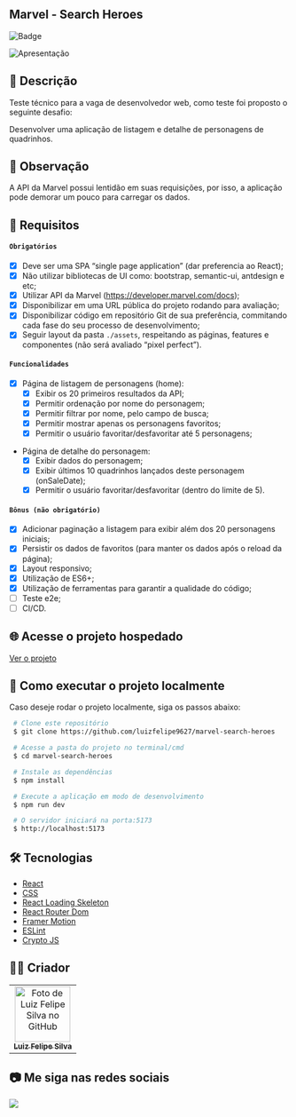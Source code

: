 ## Marvel - Search Heroes

![Badge](http://img.shields.io/static/v1?label=STATUS&message=CONCLUIDO&color=GREEN&style=for-the-badge)

<img src="https://github.com/luizfelipe9627/marvel-search-heroes/blob/main/src/assets/apresentacao.gif" alt="Apresentação">

## 📄 Descrição

Teste técnico para a vaga de desenvolvedor web, como teste foi proposto o seguinte desafio:

Desenvolver uma aplicação de listagem e detalhe de personagens de quadrinhos.

## 👀 Observação

A API da Marvel possui lentidão em suas requisições, por isso, a aplicação pode demorar um pouco para carregar os dados.

## 📑 Requisitos

#### `Obrigatórios`
- [x] Deve ser uma SPA “single page application” (dar preferencia ao React);
- [x] Não utilizar bibliotecas de UI como: bootstrap, semantic-ui, antdesign e etc;
- [x] Utilizar API da Marvel (https://developer.marvel.com/docs);
- [x] Disponibilizar em uma URL pública do projeto rodando para avaliação;
- [x] Disponibilizar código em repositório Git de sua preferência, commitando cada fase do seu processo de desenvolvimento;
- [x] Seguir layout da pasta `./assets`, respeitando as páginas, features e componentes (não será avaliado “pixel perfect”).

#### `Funcionalidades`
- [x] Página de listagem de personagens (home):
  - [x] Exibir os 20 primeiros resultados da API;
  - [x] Permitir ordenação por nome do personagem;
  - [x] Permitir filtrar por nome, pelo campo de busca;
  - [x] Permitir mostrar apenas os personagens favoritos;
  - [x] Permitir o usuário favoritar/desfavoritar até 5 personagens;
- Página de detalhe do personagem:
  - [x] Exibir dados do personagem;
  - [x] Exibir últimos 10 quadrinhos lançados deste personagem (onSaleDate);
  - [x] Permitir o usuário favoritar/desfavoritar (dentro do limite de 5).
  
#### `Bônus (não obrigatório)`
- [x] Adicionar paginação a listagem para exibir além dos 20 personagens iniciais;
- [x] Persistir os dados de favoritos (para manter os dados após o reload da página);
- [x] Layout responsivo;
- [x] Utilização de ES6+;
- [x] Utilização de ferramentas para garantir a qualidade do código;
- [ ] Teste e2e;
- [ ] CI/CD.

## 🌐 Acesse o projeto hospedado

<a href='https://luizfelipe9627-marvel-search-heroes.netlify.app'>Ver o projeto </a>

## 🚀 Como executar o projeto localmente
Caso deseje rodar o projeto localmente, siga os passos abaixo:

```bash
 # Clone este repositório
 $ git clone https://github.com/luizfelipe9627/marvel-search-heroes

 # Acesse a pasta do projeto no terminal/cmd
 $ cd marvel-search-heroes

 # Instale as dependências
 $ npm install

 # Execute a aplicação em modo de desenvolvimento
 $ npm run dev

 # O servidor iniciará na porta:5173
 $ http://localhost:5173
```

## 🛠️ Tecnologias

- [React](https://pt-br.reactjs.org/)
- [CSS](https://developer.mozilla.org/pt-BR/docs/Web/CSS)
- [React Loading Skeleton](https://www.npmjs.com/package/react-loading-skeleton)
- [React Router Dom](https://reactrouter.com/web/guides/quick-start)
- [Framer Motion](https://www.framer.com/motion/)
- [ESLint](https://eslint.org/)
- [Crypto JS](https://www.npmjs.com/package/crypto-js)

## 🧑‍💻 Criador

<table>
  <tr>
    <td align="center">
      <a href="https://github.com/luizfelipe9627">
        <img src="https://github.com/luizfelipe9627.png" width="100px;" alt="Foto de Luiz Felipe Silva no GitHub"/><br>
        <sub>
          <b>Luiz Felipe Silva</b>
        </sub>
      </a>
    </td>
  </tr>
</table>

## 📷 Me siga nas redes sociais<br>

<p align="left">
  <a href="https://www.linkedin.com/in/luizfelipe9627/" target="_blank"><img src="https://img.shields.io/badge/-LinkedIn-%230077B5?style=for-the-badge&logo=linkedin&logoColor=white"></a>
</p>
